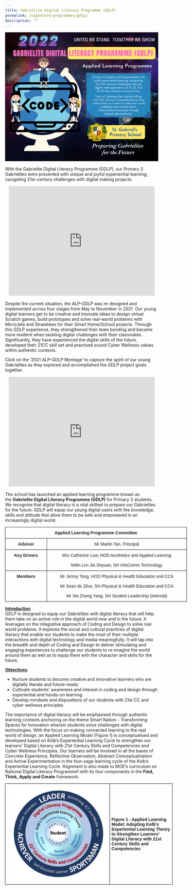 ```yaml
---
title: Gabrielite Digital Literacy Programme (GDLP)
permalink: /signature-programmes/gdlp/
description: ""
---
```

![](/images/Copy%20of%202022%20ALP-GDLP%20for%20PN%20May.png)

With the Gabrielite Digital Literacy Programme (GDLP), our Primary 3 Gabrielites were presented with unique and joyful experiential learning, navigating 21st-century challenges with digital making projects.

<center><iframe width="480" height="360" src="https://www.youtube.com/embed/FQph8mHxp00" title="SGPS ALP-GDLP 2022" frameborder="0" allow="accelerometer; autoplay; clipboard-write; encrypted-media; gyroscope; picture-in-picture" allowfullscreen></iframe></center>

Despite the current situation, the ALP-GDLP was re-designed and implemented across four stages from May to November in 2021. Our young digital learners get to be creative and innovate ideas to design virtual Scratch games, build prototypes and solve real-world problems with Micro:bits and Strawbees for their Smart Home/School projects. Through this GDLP experience, they strengthened their team bonding and became more resilient when tackling digital challenges with their classmates. Significantly, they have experienced the digital skills of the future, developed their 21CC skill set and practised sound Cyber Wellness values within authentic contexts. 

Click on the ‘2021 ALP-GDLP Montage’ to capture the spirit of our young Gabrielites as they explored and accomplished the GDLP project goals together.

<center><iframe width="480" height="360" src="https://www.youtube.com/embed/jMovugYkIVc" title="2021 ALP-GDLP Montage" frameborder="0" allow="accelerometer; autoplay; clipboard-write; encrypted-media; gyroscope; picture-in-picture" allowfullscreen></iframe></center>

The school has launched an applied learning programme known as the **Gabrielite Digital Literacy Programme (GDLP)** for Primary 3 students. We recognise that digital literacy is a vital skillset to prepare our Gabrielites for the future. GDLP will equip our young digital users with the knowledge, skills and attitude that allow them to be safe and empowered in an increasingly digital world.

<style type="text/css">
.tg  {border-collapse:collapse;border-spacing:0;margin:0px auto;}
.tg td{border-color:black;border-style:solid;border-width:1px;font-family:Arial, sans-serif;font-size:14px;
  overflow:hidden;padding:10px 5px;word-break:normal;}
.tg th{border-color:black;border-style:solid;border-width:1px;font-family:Arial, sans-serif;font-size:14px;
  font-weight:normal;overflow:hidden;padding:10px 5px;word-break:normal;}
.tg .tg-rlkj{color:#222;text-align:center;vertical-align:middle}
.tg .tg-s2rg{color:#222;font-weight:bold;text-align:center;vertical-align:top}
</style>
<table class="tg" style="undefined;table-layout: fixed; width: 598px">
<colgroup>
<col style="width: 137px">
<col style="width: 461px">
</colgroup>
<tbody>
  <tr>
    <td class="tg-s2rg" colspan="2">Applied Learning Programme Committee</td>
  </tr>
  <tr>
    <td class="tg-s2rg">Advisor</td>
    <td class="tg-rlkj"><span style="color:#222;background-color:transparent">Mr Martin Tan, Principal </span></td>
  </tr>
  <tr>
    <td class="tg-s2rg">Key Drivers</td>
    <td class="tg-rlkj"><span style="color:#222;background-color:transparent">Mrs Catherine Low, HOD Aesthetics and Applied Learning</span><br><br><span style="color:#222;background-color:transparent">Mdm Lim Jia Shyuan, SH InfoComm Technology </span></td>
  </tr>
  <tr>
    <td class="tg-s2rg"> Members</td>
    <td class="tg-rlkj"><span style="color:#222;background-color:transparent">Mr Jimmy Tong, HOD Physical &amp; Health Education and CCA</span><br><br><span style="color:#222;background-color:transparent">Mr Sean de Zilva, SH Physical &amp; Health Education and CCA</span><br><br><span style="color:#222;background-color:transparent">Mr Xie Zheng Yang, SH Student Leadership (Internal)</span></td>
  </tr>
</tbody>
</table>

**<u>Introduction</u>**   
GDLP is designed to equip our Gabrielites with digital literacy that will help them take on an active role in the digital world now and in the future. It leverages on the integrative approach of Coding and Design to solve real world problems. It explores the social and cultural practices of digital literacy that enable our students to make the most of their multiple interactions with digital technology and media meaningfully. It will tap into the breadth and depth of Coding and Design to deliver stimulating and engaging experiences to challenge our students to re-imagine the world around them as well as to equip them with the character and skills for the future.

  

**<u>Objectives</u>**

* Nurture students to become creative and innovative learners who are digitally literate and future-ready  
* Cultivate students’ awareness and interest in coding and design through experiential and hands-on learning  
* Develop mindsets and dispositions of our students with 21st CC and cyber wellness principles  

  

The importance of digital literacy will be emphasised through authentic learning contexts anchoring on the theme Smart Nation - Transforming Spaces for Innovation wherein students solve challenges with digital technologies. With the focus on making connected learning to the real world of design, an Applied Learning Model (Figure 1) is conceptualised and developed based on Kolb’s Experiential Learning Cycle to strengthen our learners’ Digital Literacy with 21st Century Skills and Competencies and Cyber Wellness Principles. Our learners will be involved in all the bases of Concrete Experience, Reflective Observation, Abstract Conceptualisation and Active Experimentation in the four-sage learning cycle of the Kolb’s Experiential Learning Cycle. Alignment is also made to MOE’s curriculum on National Digital Literacy Programme1 with its four components in the **Find, Think, Apply and Create** framework.

<style type="text/css">
.tg  {border-collapse:collapse;border-spacing:0;margin:0px auto;}
.tg td{border-color:black;border-style:solid;border-width:1px;font-family:Arial, sans-serif;font-size:14px;
  overflow:hidden;padding:10px 5px;word-break:normal;}
.tg th{border-color:black;border-style:solid;border-width:1px;font-family:Arial, sans-serif;font-size:14px;
  font-weight:normal;overflow:hidden;padding:10px 5px;word-break:normal;}
.tg .tg-cly1{text-align:left;vertical-align:middle}
.tg .tg-nrix{text-align:center;vertical-align:middle}
</style>
<table class="tg" style="undefined;table-layout: fixed; width: 551px">
<colgroup>
<col style="width: 345px">
<col style="width: 206px">
</colgroup>
<tbody>
  <tr>
    <td class="tg-nrix"><img src="/images/GDLP4.jpeg" 
     style="width:95%"></td>
    <td class="tg-cly1"><span style="font-weight:bold">Figure 1 - Applied Learning Model: Adopting Kolb’s Experiential Learning Theory to Strengthen Learners’ Digital Literacy with 21st Century Skills and Competencies</span></td>
  </tr>
</tbody>
</table>